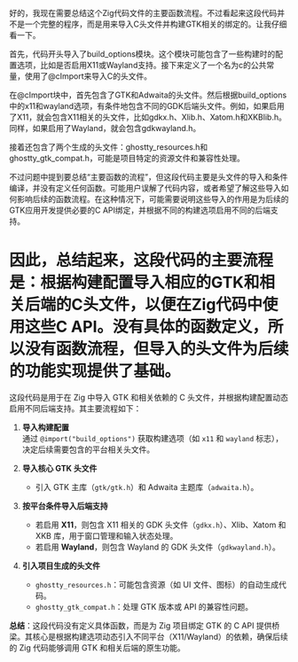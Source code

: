 好的，我现在需要总结这个Zig代码文件的主要函数流程。不过看起来这段代码并不是一个完整的程序，而是用来导入C头文件并构建GTK相关的绑定的。让我仔细看一下。

首先，代码开头导入了build_options模块。这个模块可能包含了一些构建时的配置选项，比如是否启用X11或Wayland支持。接下来定义了一个名为c的公共常量，使用了@cImport来导入C的头文件。

在@cImport块中，首先包含了GTK和Adwaita的头文件。然后根据build_options中的x11和wayland选项，有条件地包含不同的GDK后端头文件。例如，如果启用了X11，就会包含X11相关的头文件，比如gdkx.h、Xlib.h、Xatom.h和XKBlib.h。同样，如果启用了Wayland，就会包含gdkwayland.h。

接着还包含了两个生成的头文件：ghostty_resources.h和ghostty_gtk_compat.h，可能是项目特定的资源文件和兼容性处理。

不过问题中提到要总结“主要函数的流程”，但这段代码主要是头文件的导入和条件编译，并没有定义任何函数。可能用户误解了代码内容，或者希望了解这些导入如何影响后续的函数流程。在这种情况下，可能需要说明这些导入的作用是为后续的GTK应用开发提供必要的C API绑定，并根据不同的构建选项启用不同的后端支持。

因此，总结起来，这段代码的主要流程是：根据构建配置导入相应的GTK和相关后端的C头文件，以便在Zig代码中使用这些C API。没有具体的函数定义，所以没有函数流程，但导入的头文件为后续的功能实现提供了基础。
================================================
这段代码是用于在 Zig 中导入 GTK 和相关依赖的 C 头文件，并根据构建配置动态启用不同后端支持。其主要流程如下：

1. **导入构建配置**  
   通过 `@import("build_options")` 获取构建选项（如 `x11` 和 `wayland` 标志），决定后续需要包含的平台相关头文件。

2. **导入核心 GTK 头文件**  
    - 引入 GTK 主库（`gtk/gtk.h`）和 Adwaita 主题库（`adwaita.h`）。

3. **按平台条件导入后端支持**  
    - 若启用 **X11**，则包含 X11 相关的 GDK 头文件（`gdkx.h`）、Xlib、Xatom 和 XKB 库，用于窗口管理和输入状态处理。  
    - 若启用 **Wayland**，则包含 Wayland 的 GDK 头文件（`gdkwayland.h`）。

4. **引入项目生成的头文件**  
    - `ghostty_resources.h`：可能包含资源（如 UI 文件、图标）的自动生成代码。  
    - `ghostty_gtk_compat.h`：处理 GTK 版本或 API 的兼容性问题。

**总结**：这段代码没有定义具体函数，而是为 Zig 项目绑定 GTK 的 C API 提供桥梁。其核心是根据构建选项动态引入不同平台（X11/Wayland）的依赖，确保后续的 Zig 代码能够调用 GTK 和相关后端的原生功能。